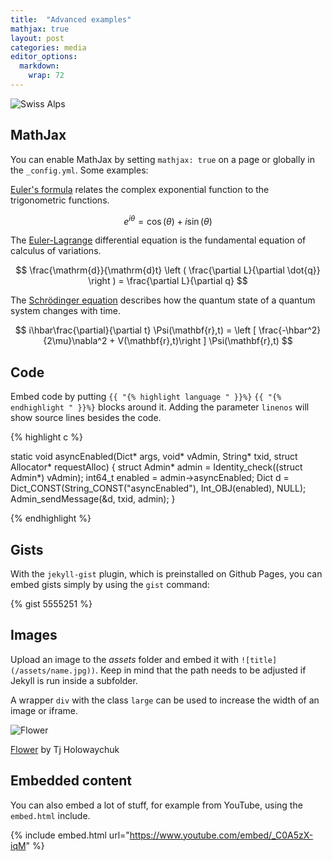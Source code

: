 ```yaml
---
title:  "Advanced examples"
mathjax: true
layout: post
categories: media
editor_options: 
  markdown: 
    wrap: 72
---
```


![Swiss
Alps](https://user-images.githubusercontent.com/4943215/55412536-edbba180-5567-11e9-9c70-6d33bca3f8ed.jpg)

## MathJax

You can enable MathJax by setting `mathjax: true` on a page or globally
in the `_config.yml`. Some examples:

[Euler's formula](https://en.wikipedia.org/wiki/Euler%27s_formula)
relates the complex exponential function to the trigonometric functions.

$$ e^{i\theta}=\cos(\theta)+i\sin(\theta) $$

The [Euler-Lagrange](https://en.wikipedia.org/wiki/Lagrangian_mechanics)
differential equation is the fundamental equation of calculus of
variations.

$$ \frac{\mathrm{d}}{\mathrm{d}t} \left ( \frac{\partial L}{\partial \dot{q}} \right ) = \frac{\partial L}{\partial q} $$

The [Schrödinger
equation](https://en.wikipedia.org/wiki/Schr%C3%B6dinger_equation)
describes how the quantum state of a quantum system changes with time.

$$ i\hbar\frac{\partial}{\partial t} \Psi(\mathbf{r},t) = \left [ \frac{-\hbar^2}{2\mu}\nabla^2 + V(\mathbf{r},t)\right ] \Psi(\mathbf{r},t) $$

## Code

Embed code by putting `{{ "{% highlight language " }}%}`
`{{ "{% endhighlight " }}%}` blocks around it. Adding the parameter
`linenos` will show source lines besides the code.

{% highlight c %}

static void asyncEnabled(Dict\* args, void\* vAdmin, String\* txid,
struct Allocator\* requestAlloc) { struct Admin\* admin =
Identity_check((struct Admin\*) vAdmin); int64_t enabled =
admin-\>asyncEnabled; Dict d = Dict_CONST(String_CONST("asyncEnabled"),
Int_OBJ(enabled), NULL); Admin_sendMessage(&d, txid, admin); }

{% endhighlight %}

## Gists

With the `jekyll-gist` plugin, which is preinstalled on Github Pages,
you can embed gists simply by using the `gist` command:

{% gist 5555251 %}

## Images

Upload an image to the *assets* folder and embed it with
`![title](/assets/name.jpg))`. Keep in mind that the path needs to be
adjusted if Jekyll is run inside a subfolder.

A wrapper `div` with the class `large` can be used to increase the width
of an image or iframe.

![Flower](https://user-images.githubusercontent.com/4943215/55412447-bcdb6c80-5567-11e9-8d12-b1e35fd5e50c.jpg)

[Flower](https://unsplash.com/photos/iGrsa9rL11o) by Tj Holowaychuk

## Embedded content

You can also embed a lot of stuff, for example from YouTube, using the
`embed.html` include.

{% include embed.html url="<https://www.youtube.com/embed/_C0A5zX-iqM>"
%}
